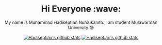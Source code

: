 <h1 align='center'> Hi Everyone :wave:</h1>
<p align='center'> My name is Muhammad Hadiseptian Nursukamto. I am student Mulawarman University 😎 </p>
<p align='center'>
   <a href="https://github.com/IAmGroots">
    <img align="center" src="https://github-readme-stats.vercel.app/api?username=iamgroots&hide=issues&count_private=true&show_icons=true&theme=radical" alt="Hadiseptian's github stats" />
   </a>
   <a href="https://github.com/IAmGroots">
    <img align="center" src="https://github-readme-stats.vercel.app/api/top-langs/?username=iamgroots&layout=compact&theme=radical" alt="Hadiseptian's github stats"/>
   </a>
</p>
